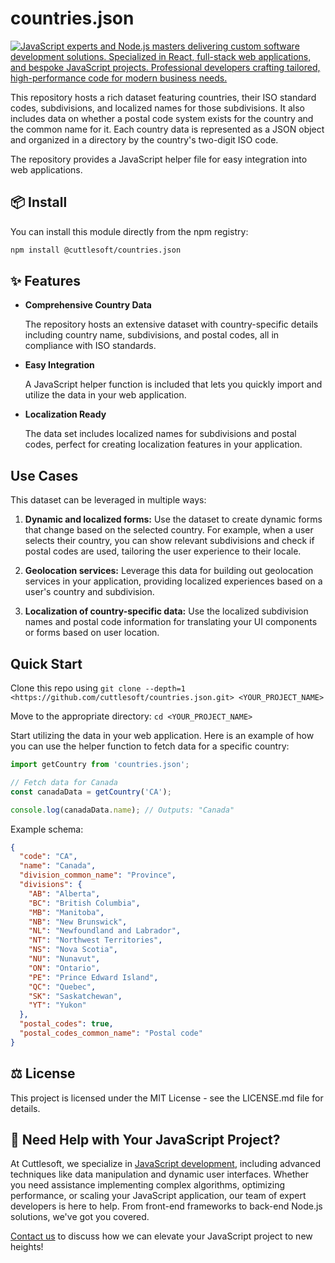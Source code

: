 # countries.json

[![JavaScript experts and Node.js masters delivering custom software development solutions. Specialized in React, full-stack web applications, and bespoke JavaScript projects. Professional developers crafting tailored, high-performance code for modern business needs.](https://static.cuttlesoft.com/wp-content/uploads/2024/09/05190026/970x250-banner-variation-20.png)](https://cuttlesoft.com/services/javascript/)

This repository hosts a rich dataset featuring countries, their ISO standard codes, subdivisions, and localized names for those subdivisions. It also includes data on whether a postal code system exists for the country and the common name for it. Each country data is represented as a JSON object and organized in a directory by the country's two-digit ISO code.

The repository provides a JavaScript helper file for easy integration into web applications.

## 📦 Install

You can install this module directly from the npm registry:

```bash
npm install @cuttlesoft/countries.json
```

## ✨ Features

- **Comprehensive Country Data**
  
  The repository hosts an extensive dataset with country-specific details including country name, subdivisions, and postal codes, all in compliance with ISO standards.

- **Easy Integration**

  A JavaScript helper function is included that lets you quickly import and utilize the data in your web application.

- **Localization Ready**

  The data set includes localized names for subdivisions and postal codes, perfect for creating localization features in your application.

## Use Cases

This dataset can be leveraged in multiple ways:

1. **Dynamic and localized forms:** Use the dataset to create dynamic forms that change based on the selected country. For example, when a user selects their country, you can show relevant subdivisions and check if postal codes are used, tailoring the user experience to their locale.

2. **Geolocation services:** Leverage this data for building out geolocation services in your application, providing localized experiences based on a user's country and subdivision.

3. **Localization of country-specific data:** Use the localized subdivision names and postal code information for translating your UI components or forms based on user location.

## Quick Start

Clone this repo using `git clone --depth=1 <https://github.com/cuttlesoft/countries.json.git> <YOUR_PROJECT_NAME>`

Move to the appropriate directory: `cd <YOUR_PROJECT_NAME>`

Start utilizing the data in your web application. Here is an example of how you can use the helper function to fetch data for a specific country:

```javascript
import getCountry from 'countries.json';

// Fetch data for Canada
const canadaData = getCountry('CA');

console.log(canadaData.name); // Outputs: "Canada"
```

Example schema:

```json
{
  "code": "CA",
  "name": "Canada", 
  "division_common_name": "Province", 
  "divisions": {
    "AB": "Alberta", 
    "BC": "British Columbia", 
    "MB": "Manitoba", 
    "NB": "New Brunswick", 
    "NL": "Newfoundland and Labrador", 
    "NT": "Northwest Territories", 
    "NS": "Nova Scotia", 
    "NU": "Nunavut", 
    "ON": "Ontario", 
    "PE": "Prince Edward Island", 
    "QC": "Quebec", 
    "SK": "Saskatchewan", 
    "YT": "Yukon"
  },
  "postal_codes": true, 
  "postal_codes_common_name": "Postal code"
}
```

## ⚖️ License

This project is licensed under the MIT License - see the LICENSE.md file for details.

## 🤝 Need Help with Your JavaScript Project?

At Cuttlesoft, we specialize in [JavaScript development](https://cuttlesoft.com/services/javascript/), including advanced techniques like data manipulation and dynamic user interfaces. Whether you need assistance implementing complex algorithms, optimizing performance, or scaling your JavaScript application, our team of expert developers is here to help. From front-end frameworks to back-end Node.js solutions, we've got you covered.

[Contact us](https://cuttlesoft.com/contact/) to discuss how we can elevate your JavaScript project to new heights!
